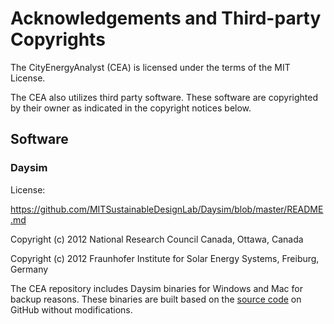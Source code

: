 # Acknowledgements and Third-party Copyrights

The CityEnergyAnalyst (CEA) is licensed under the terms of the MIT License.

The CEA also utilizes third party software. These software are copyrighted by their owner as indicated in the copyright
notices below.

## Software

### Daysim
License: 

https://github.com/MITSustainableDesignLab/Daysim/blob/master/README.md

Copyright (c) 2012 National Research Council Canada, Ottawa, Canada

Copyright (c) 2012 Fraunhofer Institute for Solar Energy Systems, Freiburg, Germany

The CEA repository includes Daysim binaries for Windows and Mac for backup reasons.
These binaries are built based on the [source code](https://github.com/MITSustainableDesignLab/Daysim) on GitHub without
modifications.